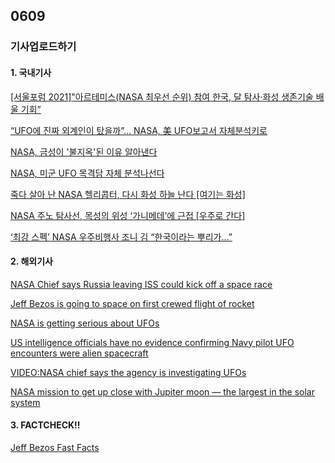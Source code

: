 ## 0609
### 기사업로드하기
#### 1. 국내기사

[[서울포럼 2021]"아르테미스(NASA 최우선 순위) 참여 한국, 달 탐사·화성 생존기술 배울 기회”](https://www.sedaily.com/NewsVIew/22NK384UDB)

[“UFO에 진짜 외계인이 탔을까”… NASA, 美 UFO보고서 자체분석키로](https://biz.chosun.com/international/international_general/2021/06/05/JO4HQBORBBGMJICGICKFFDQM24/)

[NASA, 금성이 '불지옥'된 이유 알아낸다](https://www.bbc.com/korean/international-57340089)

[NASA, 미군 UFO 목격담 자체 분석나선다](http://www.goodnews1.com/news/news_view.asp?seq=113959)

[죽다 살아 난 NASA 헬리콥터, 다시 화성 하늘 난다 [여기는 화성]](https://zdnet.co.kr/view/?no=20210608084924)

[NASA 주노 탐사선, 목성의 위성 ‘가니메데’에 근접 [우주로 간다]](https://zdnet.co.kr/view/?no=20210607094203)

[‘최강 스펙’ NASA 우주비행사 조니 김 “한국이라는 뿌리가…”](https://www.msn.com/ko-kr/news/world/%EC%B5%9C%EA%B0%95-%EC%8A%A4%ED%8E%99-nasa-%EC%9A%B0%EC%A3%BC%EB%B9%84%ED%96%89%EC%82%AC-%EC%A1%B0%EB%8B%88-%EA%B9%80-%ED%95%9C%EA%B5%AD%EC%9D%B4%EB%9D%BC%EB%8A%94-%EB%BF%8C%EB%A6%AC%EA%B0%80/ar-AAKO1lk)
>

#### 2. 해외기사

[NASA Chief says Russia leaving ISS could kick off a space race](https://edition.cnn.com/videos/business/2021/06/04/space-nasa-nelson-russia-iss-china-race-orig.cnn-business)

[Jeff Bezos is going to space on first crewed flight of rocket](https://edition.cnn.com/2021/06/07/tech/jeff-bezos-space-blue-origin-new-shepard-flight-scn/index.html)

[NASA is getting serious about UFOs](https://edition.cnn.com/2021/06/04/tech/ufos-nasa-study-scn/index.html)

[US intelligence officials have no evidence confirming Navy pilot UFO encounters were alien spacecraft](https://edition.cnn.com/2021/06/03/politics/intelligence-officials-navy-pilot-ufo-encounters/index.html)

[VIDEO:NASA chief says the agency is investigating UFOs](https://edition.cnn.com/videos/business/2021/06/04/ufo-nasa-navy-pilots-bill-nelson-chief-investigation-pentagon-orig.cnn-business)

[NASA mission to get up close with Jupiter moon — the largest in the solar system](https://edition.cnn.com/2021/06/04/world/ganymede-jupiter-juno-mission-scn/index.html)

>

#### 3. FACTCHECK!!

[Jeff Bezos Fast Facts](https://edition.cnn.com/2013/04/05/us/jeff-bezos-fast-facts/index.html)

[]()